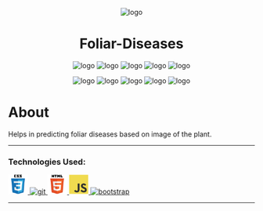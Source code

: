 <p align="center">
  <img src="![image](https://user-images.githubusercontent.com/75798911/200378648-23776d6b-37ed-4ea7-9be1-066c835d1909.png)" width="350" title="logo">
</p>

<h1 align="center">Foliar-Diseases</h1>

<p align="center">
  <img src="https://img.shields.io/github/issues/wizbeans/Foliar-Diseases" title="logo">
  <img src="https://img.shields.io/github/issues-pr/wizbeans/Foliar-Diseases" title="logo">
  <img src="https://img.shields.io/github/forks/wizbeans/Foliar-Diseases" title="logo">
  <img src="https://img.shields.io/github/stars/wizbeans/Foliar-Diseases" title="logo">
  <img src="https://img.shields.io/github/license/wizbeans/Foliar-Diseases" title="logo">
</p>

<p align="center">
  <img src="https://forthebadge.com/images/badges/check-it-out.svg" title="logo">
  <img src="https://forthebadge.com/images/badges/built-with-love.svg" title="logo">
  <img src="https://forthebadge.com/images/badges/built-by-developers.svg" title="logo">
  <img src="https://forthebadge.com/images/badges/open-source.svg" title="logo">
  <img src="https://forthebadge.com/images/badges/uses-git.svg" title="logo">
</p>


# About

Helps in predicting foliar diseases based on image of the plant.

---

<h3 align="left">Technologies Used:</h3>
<p align="left"> 
<a href="https://www.w3schools.com/css/" target="_blank" rel="noreferrer"> <img src="https://raw.githubusercontent.com/devicons/devicon/master/icons/css3/css3-original-wordmark.svg" alt="css3" width="40" height="40"/> </a> 
<a href="https://git-scm.com/" target="_blank" rel="noreferrer"> <img src="https://www.vectorlogo.zone/logos/git-scm/git-scm-icon.svg" alt="git" width="40" height="40"/> </a> 
<a href="https://www.w3.org/html/" target="_blank" rel="noreferrer"> <img src="https://raw.githubusercontent.com/devicons/devicon/master/icons/html5/html5-original-wordmark.svg" alt="html5" width="40" height="40"/> </a> 
<a href="https://developer.mozilla.org/en-US/docs/Web/JavaScript" target="_blank" rel="noreferrer"> <img src="https://raw.githubusercontent.com/devicons/devicon/master/icons/javascript/javascript-original.svg" alt="javascript" width="40" height="40"/> </a> 
<a href="https://getbootstrap.com/" target="_blank" rel="noreferrer"> <img src="https://e7.pngegg.com/pngimages/168/618/png-clipart-responsive-web-design-web-development-bootstrap-cascading-style-sheets-web-browser-world-wide-web-purple-web-design.png" alt="bootstrap" width="40" height="40"/> </a> </p>

---
